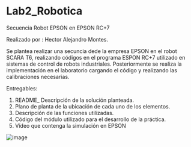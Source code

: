 # Lab2_Robotica
Secuencia Robot EPSON en EPSON RC+7 

Realizado por : Hector Alejandro Montes.

Se plantea realizar una secuncia dede la empresa EPSON en el robot SCARA T6, realizando códigos en el programa ESPON RC+7 utilizado en sistemas de control de robots industriales. Posteriormente se realiza la implementación en el laboratorio cargando el código y realizando las calibraciones necesarias.

Entregables:

1. README_ Descripción de la solución planteada.
2. Plano de planta de la ubicación de cada uno de los elementos.
3. Descripción de las funciones utilizadas.
4. Código del módulo utilizado para el desarrollo de la práctica.
5. Vídeo que contenga la simulación en EPSON

![image](https://github.com/alejo9812/Lab2_Robotica/assets/68829051/4c2c34ce-93d8-4219-a143-acb7798be486)


